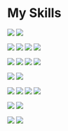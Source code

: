 <h1>My Skills</h1>
<p align="left">
  <a href="#"><img src="https://img.shields.io/badge/Csharp-512BD4?style=flat&logo=csharp&logoColor=white"/></a>
  <a href="#"><img src="https://img.shields.io/badge/Unity-FFFFFF?style=flat&logo=unity&logoColor=black"/></a>


  <a href="#"><img src="https://img.shields.io/badge/C-A8B9CC?style=flat&logo=c&logoColor=white"/></a>
  <a href="#"><img src="https://img.shields.io/badge/Arduino-00878F?style=flat&logo=arduino&logoColor=white"/></a>
  <a href="#"><img src="https://img.shields.io/badge/Python-3776AB?style=flat&logo=python&logoColor=white"/></a>
  <a href="#"><img src="https://img.shields.io/badge/RaspberryPi-A22846?style=flat&logo=raspberrypi&logoColor=white"/></a>

  <a href="#"><img src="https://img.shields.io/badge/Illustrator-FF9A00?style=flat&logo=adobeillustrator&logoColor=white"/></a>
  <a href="#"><img src="https://img.shields.io/badge/Photoshop-31A8FF?style=flat&logo=adobephotoshop&logoColor=white"/></a>
  <a href="#"><img src="https://img.shields.io/badge/AfterEffects-9999FF?style=flat&logo=adobeaftereffects&logoColor=white"/></a>
  <a href="#"><img src="https://img.shields.io/badge/PremirePro-9999FF?style=flat&logo=adobepremierepro&logoColor=white"/></a>
  
  <a href="#"><img src="https://img.shields.io/badge/Figma-F24E1E?style=flat&logo=figma&logoColor=white"/></a>
  <a href="#"><img src="https://img.shields.io/badge/Blender-E87D0D?style=flat&logo=blender&logoColor=white"/></a>

  <a href="#"><img src="https://img.shields.io/badge/Word-2B579A?style=flat&logo=microsoftword&logoColor=white"/></a>
  <a href="#"><img src="https://img.shields.io/badge/Excel-217346?style=flat&logo=microsoftexcel&logoColor=white"/></a>
  <a href="#"><img src="https://img.shields.io/badge/PowerPoint-B7472A?style=flat&logo=microsoftpowerpoint&logoColor=white"/></a>
  <a href="#"><img src="https://img.shields.io/badge/Canva-00C4CC?style=flat&logo=canva&logoColor=white"/></a>

  <a href="#"><img src="https://img.shields.io/badge/HTML-E34F26?style=flat&logo=html5&logoColor=white"/></a>
  <a href="#"><img src="https://img.shields.io/badge/CSS-1572B6?style=flat&logo=css3&logoColor=white"/></a>

  <a href="#"><img src="https://img.shields.io/badge/VisualStudio-5C2D91?style=flat&logo=visualstudio&logoColor=white"/></a>
  <a href="#"><img src="https://img.shields.io/badge/VSCode-007ACC?style=flat&logo=visualstudiocode&logoColor=white"/></a>
</p>
